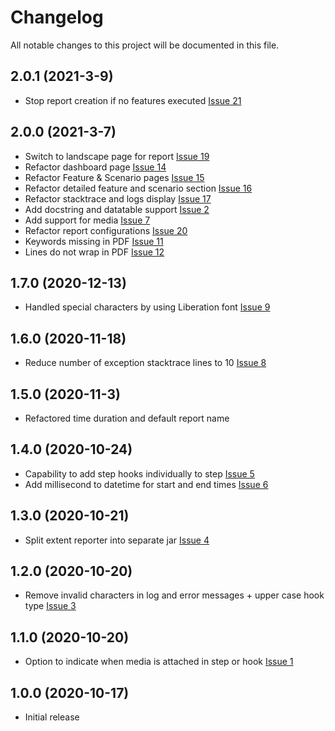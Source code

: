 # Changelog
All notable changes to this project will be documented in this file.

## 2.0.1 (2021-3-9)
* Stop report creation if no features executed [Issue 21](https://github.com/grasshopper7/cucumber-pdf-report/issues/21)


## 2.0.0 (2021-3-7)
* Switch to landscape page for report [Issue 19](https://github.com/grasshopper7/cucumber-pdf-report/issues/19)
* Refactor dashboard page [Issue 14](https://github.com/grasshopper7/cucumber-pdf-report/issues/14)
* Refactor Feature & Scenario pages [Issue 15](https://github.com/grasshopper7/cucumber-pdf-report/issues/15)
* Refactor detailed feature and scenario section [Issue 16](https://github.com/grasshopper7/cucumber-pdf-report/issues/16)
* Refactor stacktrace and logs display [Issue 17](https://github.com/grasshopper7/cucumber-pdf-report/issues/17)
* Add docstring and datatable support [Issue 2](https://github.com/grasshopper7/cucumber-pdf-report/issues/2)
* Add support for media [Issue 7](https://github.com/grasshopper7/cucumber-pdf-report/issues/7)
* Refactor report configurations [Issue 20](https://github.com/grasshopper7/cucumber-pdf-report/issues/20)
* Keywords missing in PDF [Issue 11](https://github.com/grasshopper7/cucumber-pdf-report/issues/11)
* Lines do not wrap in PDF [Issue 12](https://github.com/grasshopper7/cucumber-pdf-report/issues/12)

## 1.7.0 (2020-12-13)

* Handled special characters by using Liberation font [Issue 9](https://github.com/grasshopper7/cucumber-pdf-report/issues/9)

## 1.6.0 (2020-11-18)

* Reduce number of exception stacktrace lines to 10 [Issue 8](https://github.com/grasshopper7/cucumber-pdf-report/issues/8)

## 1.5.0 (2020-11-3)

* Refactored time duration and default report name

## 1.4.0 (2020-10-24)

* Capability to add step hooks individually to step [Issue 5](https://github.com/grasshopper7/cucumber-pdf-report/issues/5)
* Add millisecond to datetime for start and end times [Issue 6](https://github.com/grasshopper7/cucumber-pdf-report/issues/6)


## 1.3.0 (2020-10-21)

* Split extent reporter into separate jar [Issue 4](https://github.com/grasshopper7/cucumber-pdf-report/issues/4)


## 1.2.0 (2020-10-20)

* Remove invalid characters in log and error messages + upper case hook type [Issue 3](https://github.com/grasshopper7/cucumber-pdf-report/issues/3)


## 1.1.0 (2020-10-20)

* Option to indicate when media is attached in step or hook [Issue 1](https://github.com/grasshopper7/cucumber-pdf-report/issues/1)


## 1.0.0 (2020-10-17)

* Initial release
